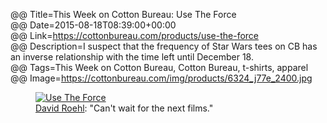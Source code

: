 @@ Title=This Week on Cotton Bureau: Use The Force  
@@ Date=2015-08-18T08:39:00+00:00  
@@ Link=https://cottonbureau.com/products/use-the-force  
@@ Description=I suspect that the frequency of Star Wars tees on CB has an inverse relationship with the time left until December 18.  
@@ Tags=This Week on Cotton Bureau, Cotton Bureau, t-shirts, apparel  
@@ Image=https://cottonbureau.com/img/products/6324_j77e_2400.jpg  

<figure class="wide">
	<a class="nohover" href="https://cottonbureau.com/products/use-the-force">
		<img src="http://d.pr/i/jwWN+" alt="Use The Force" />
	</a>
	<figcaption><a href="http://davidroehldesign.com/">David Roehl</a>: "Can't wait for the next films."</figcaption>
</figure>